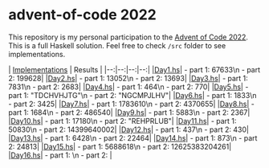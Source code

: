 # advent-of-code 2022

This repository is my personal participation to the [Advent of Code 2022](https://adventofcode.com/). This is a full Haskell solution. Feel free to check `/src` folder to see implementations.

| [Implementations](src) | Results |
|--:|--:|--:|--:|
|[Day1.hs](src/Day1.hs)| - part 1: 67633\n - part 2: 199628|
|[Day2.hs](src/Day2.hs)| - part 1: 13052\n - part 2: 13693|
|[Day3.hs](src/Day3.hs)| - part 1: 7831\n - part 2: 2683|
|[Day4.hs](src/Day4.hs)| - part 1: 464\n - part 2: 770|
|[Day5.hs](src/Day5.hs)| - part 1: "TDCHVHJTG"\n - part 2: "NGCMPJLHV"|
|[Day6.hs](src/Day6.hs)| - part 1: 1833\n - part 2: 3425|
|[Day7.hs](src/Day7.hs)| - part 1: 1783610\n - part 2: 4370655|
|[Day8.hs](src/Day8.hs)| - part 1: 1684\n - part 2: 486540|
|[Day9.hs](src/Day9.hs)| - part 1: 5883\n - part 2: 2367|
|[Day10.hs](src/Day10.hs)| - part 1: 17180\n - part 2: "REHPRLUB"|
|[Day11.hs](src/Day11.hs)| - part 1: 50830\n - part 2: 14399640002|
|[Day12.hs](src/Day12.hs)| - part 1: 437\n - part 2: 430|
|[Day13.hs](src/Day13.hs)| - part 1: 6428\n - part 2: 22464|
|[Day14.hs](src/Day14.hs)| - part 1: 873\n - part 2: 24813|
|[Day15.hs](src/Day15.hs)| - part 1: 5688618\n - part 2: 12625383204261|
|[Day16.hs](src/Day16.hs)| - part 1: \n - part 2: | 
